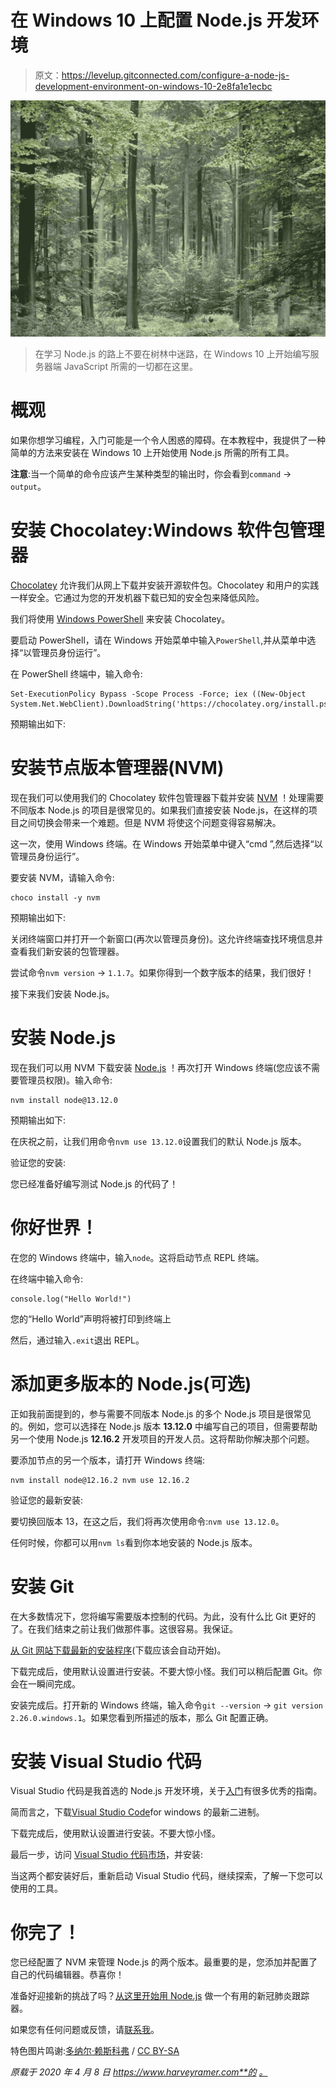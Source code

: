 # 在 Windows 10 上配置 Node.js 开发环境

> 原文：<https://levelup.gitconnected.com/configure-a-node-js-development-environment-on-windows-10-2e8fa1e1ecbc>

![](img/6c688683afe6ad2bcffbe7a67459c895.png)

> 在学习 Node.js 的路上不要在树林中迷路，在 Windows 10 上开始编写服务器端 JavaScript 所需的一切都在这里。

# 概观

如果你想学习编程，入门可能是一个令人困惑的障碍。在本教程中，我提供了一种简单的方法来安装在 Windows 10 上开始使用 Node.js 所需的所有工具。

**注意**:当一个简单的命令应该产生某种类型的输出时，你会看到`command` → `output`。

# 安装 Chocolatey:Windows 软件包管理器

[Chocolatey](https://chocolatey.org/) 允许我们从网上下载并安装开源软件包。Chocolatey 和用户的实践一样安全。它通过为您的开发机器下载已知的安全包来降低风险。

我们将使用 [Windows PowerShell](https://docs.microsoft.com/en-us/powershell/scripting/getting-started/getting-started-with-windows-powershell?view=powershell-7) 来安装 Chocolatey。

要启动 PowerShell，请在 Windows 开始菜单中输入`PowerShell`,并从菜单中选择“以管理员身份运行”。

在 PowerShell 终端中，输入命令:

```
Set-ExecutionPolicy Bypass -Scope Process -Force; iex ((New-Object System.Net.WebClient).DownloadString('https://chocolatey.org/install.ps1'))
```

预期输出如下:

# 安装节点版本管理器(NVM)

现在我们可以使用我们的 Chocolatey 软件包管理器下载并安装 [NVM](https://github.com/nvm-sh/nvm/blob/master/README.md) ！处理需要不同版本 Node.js 的项目是很常见的。如果我们直接安装 Node.js，在这样的项目之间切换会带来一个难题。但是 NVM 将使这个问题变得容易解决。

这一次，使用 Windows 终端。在 Windows 开始菜单中键入“cmd ”,然后选择“以管理员身份运行”。

要安装 NVM，请输入命令:

```
choco install -y nvm
```

预期输出如下:

关闭终端窗口并打开一个新窗口(再次以管理员身份)。这允许终端查找环境信息并查看我们新安装的包管理器。

尝试命令`nvm version` → `1.1.7`。如果你得到一个数字版本的结果，我们很好！

接下来我们安装 Node.js。

# 安装 Node.js

现在我们可以用 NVM 下载安装 [Node.js](https://nodejs.org/en/about/) ！再次打开 Windows 终端(您应该不需要管理员权限)。输入命令:

```
nvm install node@13.12.0
```

预期输出如下:

在庆祝之前，让我们用命令`nvm use 13.12.0`设置我们的默认 Node.js 版本。

验证您的安装:

您已经准备好编写测试 Node.js 的代码了！

# 你好世界！

在您的 Windows 终端中，输入`node`。这将启动节点 REPL 终端。

在终端中输入命令:

```
console.log("Hello World!")
```

您的“Hello World”声明将被打印到终端上

然后，通过输入`.exit`退出 REPL。

# 添加更多版本的 Node.js(可选)

正如我前面提到的，参与需要不同版本 Node.js 的多个 Node.js 项目是很常见的。例如，您可以选择在 Node.js 版本 **13.12.0** 中编写自己的项目，但需要帮助另一个使用 Node.js **12.16.2** 开发项目的开发人员。这将帮助你解决那个问题。

要添加节点的另一个版本，请打开 Windows 终端:

```
nvm install node@12.16.2 nvm use 12.16.2
```

验证您的最新安装:

要切换回版本 13，在这之后，我们将再次使用命令:`nvm use 13.12.0`。

任何时候，你都可以用`nvm ls`看到你本地安装的 Node.js 版本。

# 安装 Git

在大多数情况下，您将编写需要版本控制的代码。为此，没有什么比 Git 更好的了。在我们结束之前让我们做那件事。这很容易。我保证。

[从 Git 网站下载最新的安装程序](https://git-scm.com/download/win)(下载应该会自动开始)。

下载完成后，使用默认设置进行安装。不要大惊小怪。我们可以稍后配置 Git。你会在一瞬间完成。

安装完成后。打开新的 Windows 终端，输入命令`git --version` → `git version 2.26.0.windows.1`。如果您看到所描述的版本，那么 Git 配置正确。

# 安装 Visual Studio 代码

Visual Studio 代码是我首选的 Node.js 开发环境，关于[入门](https://code.visualstudio.com/docs/introvideos/basics)有很多优秀的指南。

简而言之，下载[Visual Studio Code](https://code.visualstudio.com/)for windows 的最新二进制。

下载完成后，使用默认设置进行安装。不要大惊小怪。

最后一步，访问 [Visual Studio 代码市场](https://marketplace.visualstudio.com/VSCode)，并安装:

当这两个都安装好后，重新启动 Visual Studio 代码，继续探索，了解一下您可以使用的工具。

# 你完了！

您已经配置了 NVM 来管理 Node.js 的两个版本。最重要的是，您添加并配置了自己的代码编辑器。恭喜你！

准备好迎接新的挑战了吗？[从这里开始用 Node.js](https://www.harveyramer.com/blog/2020-04-09-start-here-to-make-a-useful-covid-19-tracker-with-node-js/) 做一个有用的新冠肺炎跟踪器。

如果您有任何问题或反馈，请[联系我](https://www.harveyramer.com/contact)。

特色图片鸣谢:[多纳尔·赖斯科弗](https://commons.wikimedia.org/wiki/File:Brussels_Zonienwoud.jpg) / [CC BY-SA](http://creativecommons.org/licenses/by-sa/3.0/)

*原载于 2020 年 4 月 8 日 https://www.harveyramer.com**的* [*。*](https://www.harveyramer.com/blog/2020-04-08-configure-a-nodejs-development-environment-on-windows-10/)